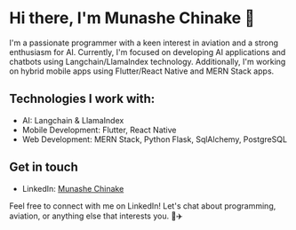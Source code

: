 # Hi there, I'm Munashe Chinake 👋

I'm a passionate programmer with a keen interest in aviation and a strong enthusiasm for AI. Currently, I'm focused on developing AI applications and chatbots using Langchain/LlamaIndex technology. Additionally, I'm working on hybrid mobile apps using Flutter/React Native and MERN Stack apps.

## Technologies I work with:
- AI: Langchain & LlamaIndex
- Mobile Development: Flutter, React Native
- Web Development: MERN Stack, Python Flask, SqlAlchemy, PostgreSQL

## Get in touch
- LinkedIn: [Munashe Chinake](https://www.linkedin.com/in/munashe-chinake/)

Feel free to connect with me on LinkedIn! Let's chat about programming, aviation, or anything else that interests you. 🚀✈️


<!---
TheArtifulProgrammer/TheArtifulProgrammer is a ✨ special ✨ repository because its `README.md` (this file) appears on your GitHub profile.
You can click the Preview link to take a look at your changes.
--->
